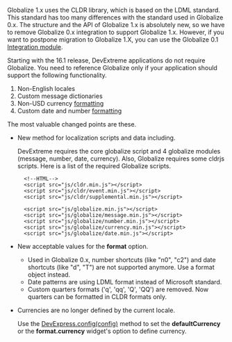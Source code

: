 Globalize 1.x uses the CLDR library, which is based on the LDML standard. This standard has too many differences with the standard used in Globalize 0.x. The structure and the API of Globalize 1.x is absolutely new, so we have to remove Globalize 0.x integration to support Globalize 1.x. However, if you want to postpone migration to Globalize 1.X, you can use the Globalize 0.1 [Integration module](https://github.com/DevExpress/DevExtreme-Globalize-0.1).

Starting with the 16.1 release, DevExtreme applications do not require Globalize. You need to reference Globalize only if your application should support the following functionality.

1. Non-English locales
2. Custom message dictionaries
3. Non-USD currency [formatting](/api-reference/50%20Common/Object%20Structures/format '/Documentation/ApiReference/Common/Object_Structures/format/')
4. Custom date and number [formatting](/api-reference/50%20Common/Object%20Structures/format '/Documentation/ApiReference/Common/Object_Structures/format/')

The most valuable changed points are these.

- New method for localization scripts and data including.

    DevExtreme requires the core globalize script and 4 globalize modules (message, number, date, currency). Also, Globalize requires some cldrjs scripts. Here is a list of the required Globalize scripts.

        <!--HTML-->
        <script src="js/cldr.min.js"></script>
        <script src="js/cldr/event.min.js"></script>
        <script src="js/cldr/supplemental.min.js"></script>

        <script src="js/globalize.min.js"></script>
        <script src="js/globalize/message.min.js"></script>
        <script src="js/globalize/number.min.js"></script>
        <script src="js/globalize/currency.min.js"></script>
        <script src="js/globalize/date.min.js"></script>

- New acceptable values for the **format** option.

    - Used in Globalize 0.x, number shortcuts (like "n0", "c2") and date shortcuts (like "d", "T") are not supported anymore. Use a format object instead.  
    - Date patterns are using LDML format instead of Microsoft standard.  
    - Custom quarters formats ('q', 'qq', 'Q', 'QQ') are removed. Now quarters can be formatted in CLDR formats only.

- Currencies are no longer defined by the current locale.

    Use the [DevExpress.config(config)](/api-reference/50%20Common/utils/config(config).md '/Documentation/ApiReference/Common/utils/#configconfig') method to set the **defaultCurrency** or the **format.currency** widget's option to define currency.
